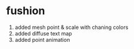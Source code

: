 # fushion
1. added mesh point & scale with chaning colors
2. added diffuse text map
3. added point animation 
